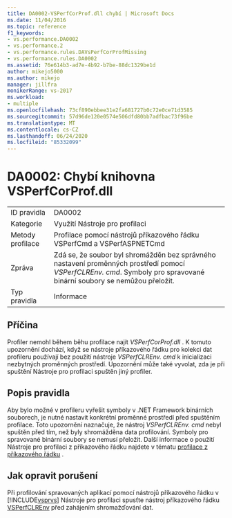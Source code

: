```yaml
---
title: DA0002-VSPerfCorProf.dll chybí | Microsoft Docs
ms.date: 11/04/2016
ms.topic: reference
f1_keywords:
- vs.performance.DA0002
- vs.performance.2
- vs.performance.rules.DAVsPerfCorProfMissing
- vs.performance.rules.DA0002
ms.assetid: 76e614b3-ad7e-4b92-b7be-88dc1329be1d
author: mikejo5000
ms.author: mikejo
manager: jillfra
monikerRange: vs-2017
ms.workload:
- multiple
ms.openlocfilehash: 73cf890ebbee31e2fa681727b0c72e0ce71d3585
ms.sourcegitcommit: 57d96de120e0574e506dfd80bb7adfbac73f96be
ms.translationtype: MT
ms.contentlocale: cs-CZ
ms.lasthandoff: 06/24/2020
ms.locfileid: "85332099"
---
```

# <a name="da0002-vsperfcorprofdll-is-missing"></a>DA0002: Chybí knihovna VSPerfCorProf.dll

|||
|-|-|
|ID pravidla|DA0002|
|Kategorie|Využití Nástroje pro profilaci|
|Metody profilace|Profilace pomocí nástrojů příkazového řádku VSPerfCmd a VSPerfASPNETCmd|
|Zpráva|Zdá se, že soubor byl shromážděn bez správného nastavení proměnných prostředí pomocí *VSPerfCLREnv. cmd*. Symboly pro spravované binární soubory se nemůžou přeložit.|
|Typ pravidla|Informace|

## <a name="cause"></a>Příčina
 Profiler nemohl během běhu profilace najít *VSPerfCorProf.dll* . K tomuto upozornění dochází, když se nástroje příkazového řádku pro kolekci dat profileru používají bez použití nástroje *VSPerfCLREnv. cmd* k inicializaci nezbytných proměnných prostředí. Upozornění může také vyvolat, zda je při spuštění Nástroje pro profilaci spuštěn jiný profiler.

## <a name="rule-description"></a>Popis pravidla
 Aby bylo možné v profileru vyřešit symboly v .NET Framework binárních souborech, je nutné nastavit konkrétní proměnné prostředí před spuštěním profilace. Toto upozornění naznačuje, že nástroj *VSPerfCLREnv. cmd* nebyl spuštěn před tím, než byly shromážděna data profilování. Symboly pro spravované binární soubory se nemusí přeložit. Další informace o použití Nástroje pro profilaci z příkazového řádku najdete v tématu [profilace z příkazového řádku](../profiling/using-the-profiling-tools-from-the-command-line.md) .

## <a name="how-to-fix-violations"></a>Jak opravit porušení
 Při profilování spravovaných aplikací pomocí nástrojů příkazového řádku v [!INCLUDE[vsprvs](../code-quality/includes/vsprvs_md.md)] Nástroje pro profilaci spusťte nástroj příkazového řádku [VSPerfCLREnv](../profiling/vsperfclrenv.md) před zahájením shromažďování dat.
